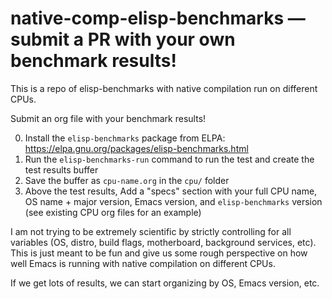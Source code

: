 # native-comp-elisp-benchmarks — submit a PR with your own benchmark results!

This is a repo of elisp-benchmarks with native compilation run on different CPUs.

Submit an org file with your benchmark results!

0. Install the `elisp-benchmarks` package from ELPA: https://elpa.gnu.org/packages/elisp-benchmarks.html
1. Run the `elisp-benchmarks-run` command to run the test and create the test results buffer
2. Save the buffer as `cpu-name.org` in the `cpu/` folder
3. Above the test results, Add a "specs" section with your full CPU name, OS name + major version, Emacs version, and `elisp-benchmarks` version (see existing CPU org files for an example)

I am not trying to be extremely scientific by strictly controlling for all variables (OS, distro, build flags, motherboard, background services, etc). This is just meant to be fun and give us some rough perspective on how well Emacs is running with native compilation on different CPUs.

If we get lots of results, we can start organizing by OS, Emacs version, etc.
